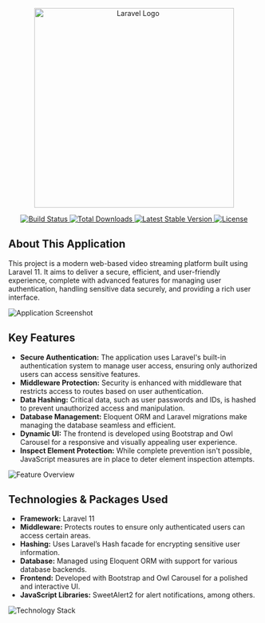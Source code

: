<p align="center">
    <a href="https://laravel.com" target="_blank">
        <img src="https://raw.githubusercontent.com/laravel/art/master/logo-lockup/5%20SVG/2%20CMYK/1%20Full%20Color/laravel-logolockup-cmyk-red.svg" width="400" alt="Laravel Logo">
    </a>
</p>

<p align="center">
    <a href="https://github.com/laravel/framework/actions">
        <img src="https://github.com/laravel/framework/workflows/tests/badge.svg" alt="Build Status">
    </a>
    <a href="https://packagist.org/packages/laravel/framework">
        <img src="https://img.shields.io/packagist/dt/laravel/framework" alt="Total Downloads">
    </a>
    <a href="https://packagist.org/packages/laravel/framework">
        <img src="https://img.shields.io/packagist/v/laravel/framework" alt="Latest Stable Version">
    </a>
    <a href="https://packagist.org/packages/laravel/framework">
        <img src="https://img.shields.io/packagist/l/laravel/framework" alt="License">
    </a>
</p>

<h2>About This Application</h2>
<p>
    This project is a modern web-based video streaming platform built using Laravel 11. 
    It aims to deliver a secure, efficient, and user-friendly experience, complete with advanced features for managing user authentication, handling sensitive data securely, and providing a rich user interface.
</p>
<img src="{{ asset('feature/login-page.png') }}" alt="Application Screenshot" style="max-width: 100%; height: auto;"/>

<h2>Key Features</h2>
<ul>
    <li><strong>Secure Authentication:</strong> The application uses Laravel's built-in authentication system to manage user access, ensuring only authorized users can access sensitive features.</li>
    <li><strong>Middleware Protection:</strong> Security is enhanced with middleware that restricts access to routes based on user authentication.</li>
    <li><strong>Data Hashing:</strong> Critical data, such as user passwords and IDs, is hashed to prevent unauthorized access and manipulation.</li>
    <li><strong>Database Management:</strong> Eloquent ORM and Laravel migrations make managing the database seamless and efficient.</li>
    <li><strong>Dynamic UI:</strong> The frontend is developed using Bootstrap and Owl Carousel for a responsive and visually appealing user experience.</li>
    <li><strong>Inspect Element Protection:</strong> While complete prevention isn't possible, JavaScript measures are in place to deter element inspection attempts.</li>
</ul>
<img src="URL_TO_ANOTHER_IMAGE" alt="Feature Overview" style="max-width: 100%; height: auto;"/>

<h2>Technologies & Packages Used</h2>
<ul>
    <li><strong>Framework:</strong> Laravel 11</li>
    <li><strong>Middleware:</strong> Protects routes to ensure only authenticated users can access certain areas.</li>
    <li><strong>Hashing:</strong> Uses Laravel’s Hash facade for encrypting sensitive user information.</li>
    <li><strong>Database:</strong> Managed using Eloquent ORM with support for various database backends.</li>
    <li><strong>Frontend:</strong> Developed with Bootstrap and Owl Carousel for a polished and interactive UI.</li>
    <li><strong>JavaScript Libraries:</strong> SweetAlert2 for alert notifications, among others.</li>
</ul>
<img src="URL_TO_YET_ANOTHER_IMAGE" alt="Technology Stack" style="max-width: 100%; height: auto;"/>
